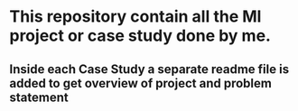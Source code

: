 # This repository contain all the Ml project or case study done by me.
## Inside each Case Study a separate readme file is added to get overview of project and problem statement
